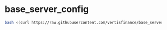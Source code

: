 # base_server_config

```sh
bash <(curl https://raw.githubusercontent.com/vertisfinance/base_server_config/master/install.sh)
```
